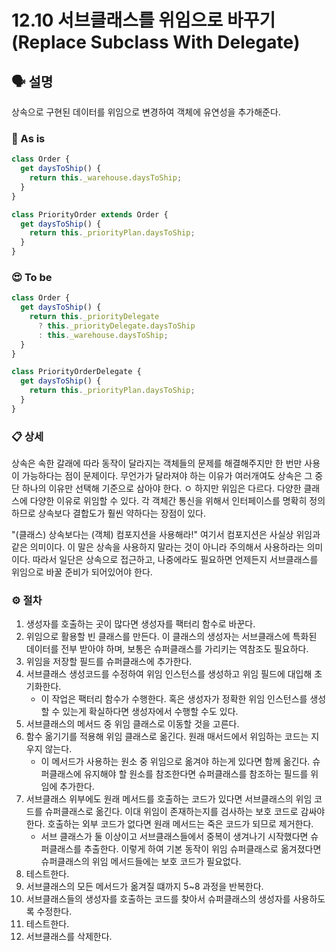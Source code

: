 # 12.10 서브클래스를 위임으로 바꾸기(Replace Subclass With Delegate)

## 🗣 설명

상속으로 구현된 데이터를 위임으로 변경하여 객체에 유연성을 추가해준다.

### 🧐 As is

```ts
class Order {
  get daysToShip() {
    return this._warehouse.daysToShip;
  }
}

class PriorityOrder extends Order {
  get daysToShip() {
    return this._priorityPlan.daysToShip;
  }
}
```

### 😍 To be

```ts
class Order {
  get daysToShip() {
    return this._priorityDelegate
      ? this._priorityDelegate.daysToShip
      : this._warehouse.daysToShip;
  }
}

class PriorityOrderDelegate {
  get daysToShip() {
    return this._priorityPlan.daysToShip;
  }
}
```

### 📋 상세

상속은 속한 갈래에 따라 동작이 달라지는 객체들의 문제를 해결해주지만 한 번만 사용이 가능하다는 점이 문제이다. 무언가가 달라져야 하는 이유가 여러개여도 상속은 그 중 단 하나의 이유만 선택해 기준으로 삼아야 한다.
ㅇ
하지만 위임은 다르다. 다양한 클래스에 다양한 이유로 위임할 수 있다. 각 객체간 통신을 위해서 인터페이스를 명확히 정의하므로 상속보다 결합도가 훨씬 약하다는 장점이 있다.

"(클래스) 상속보다는 (객체) 컴포지션을 사용해라!" 여기서 컴포지션은 사실상 위임과 같은 의미이다. 이 말은 상속을 사용하지 말라는 것이 아니라 주의해서 사용하라는 의미이다. 따라서 일단은 상속으로 접근하고, 나중에라도 필요하면 언제든지 서브클래스를 위임으로 바꿀 준비가 되어있어야 한다.

### ⚙️ 절차

1. 생성자를 호출하는 곳이 많다면 생성자를 팩터리 함수로 바꾼다.
2. 위임으로 활용할 빈 클래스를 만든다. 이 클래스의 생성자는 서브클래스에 특화된 데이터를 전부 받아야 하며, 보통은 슈퍼클래스를 가리키는 역참조도 필요하다.
3. 위임을 저장할 필드를 슈퍼클래스에 추가한다.
4. 서브클래스 생성코드를 수정하여 위임 인스턴스를 생성하고 위임 필드에 대입해 초기화한다.
   - 이 작업은 팩터리 함수가 수행한다. 혹은 생성자가 정확한 위임 인스턴스를 생성할 수 있는게 확실하다면 생성자에서 수행할 수도 있다.
5. 서브클래스의 메서드 중 위임 클래스로 이동할 것을 고른다.
6. 함수 옮기기를 적용해 위임 클래스로 옮긴다. 원래 매서드에서 위임하는 코드는 지우지 않는다.
   - 이 메서드가 사용하는 원소 중 위임으로 옮겨야 하는게 있다면 함께 옮긴다. 슈퍼클래스에 유지해야 할 원소를 참조한다면 슈퍼클래스를 참조하는 필드를 위임에 추가한다.
7. 서브클래스 위부에도 원래 메서드를 호출하는 코드가 있다면 서브클래스의 위임 코드를 슈퍼클래스로 옮긴다. 이대 위임이 존재하는지를 검사하는 보호 코드로 감싸야 한다. 호출하는 외부 코드가 없다면 원래 메서드는 죽은 코드가 되므로 제거한다.
   - 서브 클래스가 둘 이상이고 서브클래스들에서 중복이 생겨나기 시작했다면 슈퍼클래스를 추출한다. 이렇게 하여 기본 동작이 위임 슈퍼클래스로 옮겨졌다면 슈퍼클래스의 위임 메서드들에는 보호 코드가 필요없다.
8. 테스트한다.
9. 서브클래스의 모든 메서드가 옮겨질 떄까지 5~8 과정을 반복한다.
10. 서브클래스들의 생성자를 호출하는 코드를 찾아서 슈퍼클래스의 생성자를 사용하도록 수정한다.
11. 테스트한다.
12. 서브클래스를 삭제한다.
